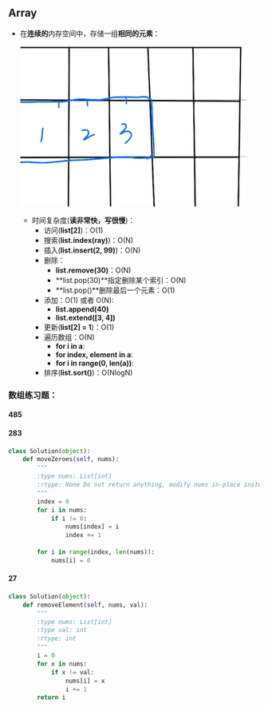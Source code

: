 ## Array
- 在**连续的**内存空间中，存储一组**相同的元素**：

    ![alt text](./image/image.png)

    - 时间复杂度(**读非常快，写很慢**)：
        - 访问(**list[2]**)：O(1)
        - 搜索(**list.index(ray)**)：O(N)
        - 插入(**list.insert(2, 99)**)：O(N)
        - 删除：
            - **list.remove(30)**：O(N)
            - **list.pop(30)**指定删除某个索引：O(N)
            - **list.pop()**删除最后一个元素：O(1)
        - 添加：O(1) 或者 O(N):
            - **list.append(40)**
            - **list.extend([3, 4])**
        - 更新(**list[2] = 1**)：O(1)
        - 遍历数组：O(N)
            - **for i in a**:
            - **for index, element in a**:
            - **for i in range(0, len(a))**:
        - 排序(**list.sort()**)：O(NlogN)
    
### 数组练习题：
#### 485
#### 283
```py
class Solution(object):
    def moveZeroes(self, nums):
        """
        :type nums: List[int]
        :rtype: None Do not return anything, modify nums in-place instead.
        """
        index = 0
        for i in nums:
            if i != 0:
                nums[index] = i
                index += 1
        
        for i in range(index, len(nums)):
            nums[i] = 0
```
#### 27
```py
class Solution(object):
    def removeElement(self, nums, val):
        """
        :type nums: List[int]
        :type val: int
        :rtype: int
        """
        i = 0
        for x in nums:
            if x != val:
                nums[i] = x
                i += 1
        return i
```